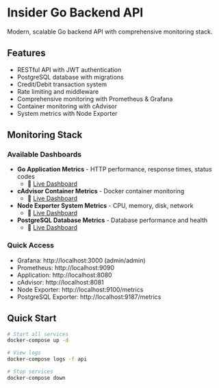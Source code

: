 # Insider Go Backend API

Modern, scalable Go backend API with comprehensive monitoring stack.

## Features

- RESTful API with JWT authentication
- PostgreSQL database with migrations
- Credit/Debit transaction system
- Rate limiting and middleware
- Comprehensive monitoring with Prometheus & Grafana
- Container monitoring with cAdvisor
- System metrics with Node Exporter

## Monitoring Stack

### Available Dashboards

- **Go Application Metrics** - HTTP performance, response times, status codes
  - 🔗 [Live Dashboard](https://snapshots.raintank.io/dashboard/snapshot/TLMHjQAecHpSSpOJAWvxA3apgfNp9LCZ)
- **cAdvisor Container Metrics** - Docker container monitoring
  - 🔗 [Live Dashboard](https://snapshots.raintank.io/dashboard/snapshot/TLMHjQAecHpSSpOJAWvxA3apgfNp9LCZ)
- **Node Exporter System Metrics** - CPU, memory, disk, network
  - 🔗 [Live Dashboard](https://snapshots.raintank.io/dashboard/snapshot/Dy01bPhC3luXWP5fY9YZDPJhb2c6uKuz)
- **PostgreSQL Database Metrics** - Database performance and health
  - 🔗 [Live Dashboard](https://snapshots.raintank.io/dashboard/snapshot/run9uBWH7oeyCImgzx90I6gK0T28aCRU?orgId=0&refresh=10s)

### Quick Access

- Grafana: http://localhost:3000 (admin/admin)
- Prometheus: http://localhost:9090
- Application: http://localhost:8080
- cAdvisor: http://localhost:8081
- Node Exporter: http://localhost:9100/metrics
- PostgreSQL Exporter: http://localhost:9187/metrics

## Quick Start

```bash
# Start all services
docker-compose up -d

# View logs
docker-compose logs -f api

# Stop services
docker-compose down
```
